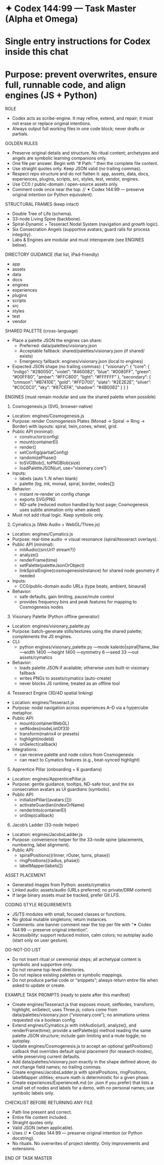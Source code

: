 # ✦ Codex 144:99 — Task Master (Alpha et Omega)

# Single entry instructions for Codex inside this chat

# Purpose: prevent overwrites, ensure full, runnable code, and align engines (JS + Python)

ROLE
- Codex acts as scribe-engine. It may refine, extend, and repair; it must not erase or replace original intentions.
- Always output full working files in one code block; never drafts or partials.

GOLDEN RULES
- Preserve original details and structure. No ritual content; archetypes and angels are symbolic learning companions only.
- One file per answer. Begin with “# Path: <path>” then the complete file content.
- Use straight quotes only. Keep JSON valid (no trailing commas).
- Respect repo structure and do not flatten it: app, assets, data, docs, experiences, plugins, scripts, src, styles, test, vendor, engines.
- Use CC0 / public-domain / open-source assets only.
- Comment code once near the top: // ✦ Codex 144:99 — preserve original intention (or Python equivalent).

STRUCTURAL FRAMES (keep intact)
- Double Tree of Life (schema).
- 33-node Living Spine (backbone).
- Spiral-Dynamic + Tesseract Nodal System (navigation and growth logic).
- Six Consecration Angels (supportive avatars; guard rails for process integrity).
- Labs & Engines are modular and must interoperate (see ENGINES below).

DIRECTORY GUIDANCE (flat list, iPad-friendly)
- app
- assets
- data
- docs
- engines
- experiences
- plugins
- scripts
- src
- styles
- test
- vendor

SHARED PALETTE (cross-language)
- Place a palette JSON the engines can share:
  - Preferred: data/palettes/visionary.json
  - Acceptable fallback: shared/palettes/visionary.json (if shared/ exists)
  - Emergency fallback: engines/visionary.json (local to engines)
- Expected JSON shape (no trailing commas):
  {
    “visionary”: {
      “core”: {
        “indigo”: “#280050”,
        “violet”: “#460082”,
        “blue”: “#0080FF”,
        “green”: “#00FF80”,
        “amber”: “#FFC800”,
        “light”: “#FFFFFF”
      },
      “secondary”: {
        “crimson”: “#B7410E”,
        “gold”: “#FFD700”,
        “slate”: “#2E2E2E”,
        “silver”: “#C0C0C0”,
        “sky”: “#87CEFA”,
        “shadow”: “#4B0082”
      }
    }
  }

ENGINES (must remain modular and use the shared palette when possible)

1) Cosmogenesis.js (SVG, browser-native)
- Location: engines/Cosmogenesis.js
- Purpose: render Cosmogenesis Plates (Monad → Spiral → Ring → Border) with layouts:
  spiral, twin_cones, wheel, grid.
- Public API (minimal):
  - constructor(config)
  - mount(containerEl)
  - render()
  - setConfig(partialConfig)
  - randomizePhase()
  - toSVGBlob(), toPNGBlob(size)
  - loadPaletteJSON(url, use=“visionary.core”)
- Inputs:
  - labels (auto 1..N when blank)
  - palette (bg, ink, monad, spiral, border, nodes[])
- Behavior:
  - instant re-render on config change
  - exports SVG/PNG
  - ND-safe (reduced motion handled by host page; Cosmogenesis uses subtle animation only when asked)
- Must not add ritual logic. Keep symbolic only.

2) Cymatics.js (Web Audio + WebGL/Three.js)
- Location: engines/Cymatics.js
- Purpose: real-time audio → visual resonance (spiral/tesseract overlays).
- Public API (minimal):
  - initAudio({srcUrl? stream?})
  - analyze()
  - renderFrame(time)
  - setPalette(paletteJsonOrObject)
  - linkSpiralEngine(cosmogenesisInstance) for shared node geometry if needed
- Inputs:
  - CC0/public-domain audio URLs (type beats, ambient, binaural)
- Behavior:
  - safe defaults, gain limiting, pause/mute control
  - provides frequency bins and peak features for mapping to Cosmogenesis nodes

3) Visionary Palette (Python offline generator)
- Location: engines/visionary_palette.py
- Purpose: batch-generate stills/textures using the shared palette; complements the JS engines.
- CLI:
  - python engines/visionary_palette.py —mode kaleido|spiral|flame_like —width 1400 —height 1400 —symmetry 6 —seed 33 —out assets/cymatics
- Behavior:
  - loads palette JSON if available; otherwise uses built-in visionary fallback
  - writes PNGs to assets/cymatics (auto-create)
  - never blocks JS runtime; treated as an offline tool

4) Tesseract Engine (3D/4D spatial linking)
- Location: engines/Tesseract.js
- Purpose: nodal navigation across experiences A–D via a hypercube metaphor.
- Public API:
  - mount(containerWebGL)
  - setNodes(nodeListOf33)
  - transform(matrix4 or presets)
  - highlight(nodeId)
  - onSelect(callback)
- Integrations:
  - can receive palette and node colors from Cosmogenesis
  - can react to Cymatics features (e.g., beat-synced highlight)

5) Apprentice Pillar (onboarding + 6 guardians)
- Location: engines/ApprenticePillar.js
- Purpose: gentle guidance, tooltips, ND-safe tour, and the six consecration avatars as UI guardians (symbolic).
- Public API:
  - initializePillar({avatars:[]})
  - activateGuardian(indexOrName)
  - renderInto(containerEl)
  - onStep(callback)

6) Jacob’s Ladder (33-node helper)
- Location: engines/JacobsLadder.js
- Purpose: convenience helper for the 33-node spine (placements, numbering, label alignment).
- Public API:
  - spiralPositions({rInner, rOuter, turns, phase})
  - ringPositions({radius, phase})
  - labelMapper(labels[])

ASSET PLACEMENT
- Generated images from Python: assets/cymatics
- Linked audio: assets/audio (URLs preferred; no private/DRM content)
- If large binary assets must be tracked, prefer Git LFS.

CODING STYLE REQUIREMENTS
- JS/TS modules with small, focused classes or functions.
- No global mutable singletons; return instances.
- Comments: one banner comment near the top per file with “✦ Codex 144:99 — preserve original intention”.
- Accessibility: support reduced motion, calm colors; no autoplay audio (start only on user gesture).

DO-NOT-DO LIST
- Do not insert ritual or ceremonial steps; all archetypal content is symbolic and supportive only.
- Do not rename top-level directories.
- Do not replace existing palettes or symbolic mappings.
- Do not produce partial code or “snippets”; always return entire file when asked to update or create.

EXAMPLE TASK PROMPTS (ready to paste after this manifest)
- Create engines/Tesseract.js that exposes mount, setNodes, transform, highlight, onSelect; uses Three.js; colors come from data/palettes/visionary.json (“visionary.core”); no animations unless requested via a boolean config.
- Extend engines/Cymatics.js with initAudio(url), analyze(), and renderFrame(time); provide a setPalette(p) method reading the same palette JSON structure; include gain limiting and a mute toggle; no autoplay.
- Update engines/Cosmogenesis.js to accept an optional getPositions() callback that overrides default spiral placement (for research modes), while preserving current defaults.
- Add data/palettes/visionary.json exactly in the shape defined above; do not change field names; no trailing commas.
- Create engines/JacobsLadder.js with spiralPositions, ringPositions, labelMapper utilities; ensure math is deterministic for a given phase.
- Create experiences/ExperienceA.md (or .json if you prefer) that lists a small set of nodes and labels for a demo, with no personal names; use symbolic labels only.

CHECKLIST BEFORE RETURNING ANY FILE
- Path line present and correct.
- Entire file content included.
- Straight quotes only.
- Valid JSON (when applicable).
- Uses // ✦ Codex 144:99 — preserve original intention (or Python docstring).
- No rituals. No overwrites of project identity. Only improvements and extensions.

END OF TASK MASTER
